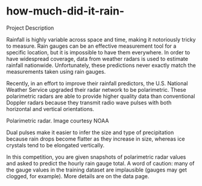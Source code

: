 # how-much-did-it-rain-
Project Description

Rainfall is highly variable across space and time, making it notoriously tricky to measure. Rain gauges can be an effective measurement tool for a specific location, but it is impossible to have them everywhere. In order to have widespread coverage, data from weather radars is used to estimate rainfall nationwide. Unfortunately, these predictions never exactly match the measurements taken using rain gauges.

Recently, in an effort to improve their rainfall predictors, the U.S. National Weather Service upgraded their radar network to be polarimetric. These polarimetric radars are able to provide higher quality data than conventional Doppler radars because they transmit radio wave pulses with both horizontal and vertical orientations. 

Polarimetric radar. Image courtesy NOAA

Dual pulses make it easier to infer the size and type of precipitation because rain drops become flatter as they increase in size, whereas ice crystals tend to be elongated vertically.

In this competition, you are given snapshots of polarimetric radar values and asked to predict the hourly rain gauge total. A word of caution: many of the gauge values in the training dataset are implausible (gauges may get clogged, for example). More details are on the data page.
